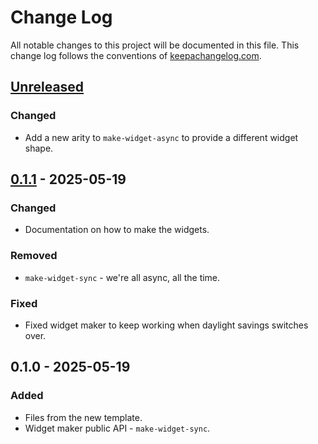 # Change Log
All notable changes to this project will be documented in this file. This change log follows the conventions of [keepachangelog.com](http://keepachangelog.com/).

## [Unreleased]
### Changed
- Add a new arity to `make-widget-async` to provide a different widget shape.

## [0.1.1] - 2025-05-19
### Changed
- Documentation on how to make the widgets.

### Removed
- `make-widget-sync` - we're all async, all the time.

### Fixed
- Fixed widget maker to keep working when daylight savings switches over.

## 0.1.0 - 2025-05-19
### Added
- Files from the new template.
- Widget maker public API - `make-widget-sync`.

[Unreleased]: https://sourcehost.site/your-name/csv-to-json/compare/0.1.1...HEAD
[0.1.1]: https://sourcehost.site/your-name/csv-to-json/compare/0.1.0...0.1.1
